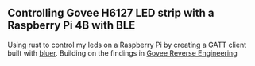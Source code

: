 ## Controlling Govee H6127 LED strip with a Raspberry Pi 4B with BLE

Using rust to control my leds on a Raspberry Pi by creating a GATT client built with [bluer](https://github.com/bluez/bluer).
Building on the findings in [Govee Reverse Engineering](https://github.com/egold555/Govee-Reverse-Engineering/blob/master/Products/H6127.md)
